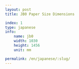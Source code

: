 ```yaml
---
layout: post
title: JB0 Paper Size Dimensions

index: 1
type: japanese
info:
    name: jb0
    width: 1030
    height: 1456
    unit: mm

permalink: /en/japanese/:slug/
---
```


